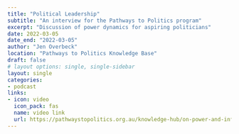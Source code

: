 ```yaml
---
title: "Political Leadership"
subtitle: "An interview for the Pathways to Politics program"
excerpt: "Discussion of power dynamics for aspiring politicians"
date: 2022-03-05
date_end: "2022-03-05"
author: "Jen Overbeck"
location: "Pathways to Politics Knowledge Base"
draft: false
# layout options: single, single-sidebar
layout: single
categories:
- podcast
links:
- icon: video
  icon_pack: fas
  name: video link
  url: https://pathwaystopolitics.org.au/knowledge-hub/on-power-and-influencing-a-conversation-with-associate-professor-jen-overbeck/
---
```



